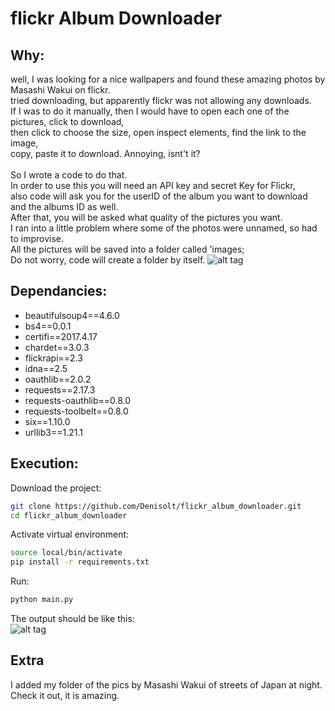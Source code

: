 # flickr Album Downloader
## Why:
well, I was looking for a nice wallpapers and found these amazing photos by Masashi Wakui on flickr. </br>
tried downloading, but apparently flickr was not allowing any downloads.</br>
If I was to do it manually, then I would have to open each one of the pictures, click to download, </br>
then click to choose the size, open inspect elements, find the link to the image, </br>
copy, paste it to download. Annoying, isnt't it?</br>
</br>
So I wrote a code to do that. </br>
In order to use this you will need an API key and secret Key for Flickr, </br>
also code will ask you for the userID of the album you want to download and the albums ID as well. </br>
After that, you will be asked what quality of the pictures you want. </br>
I ran into a little problem where some of the photos were unnamed, so had to improvise. </br>
All the pictures will be saved into a folder called 'images; </br>
Do not worry, code will create a folder by itself. 
![alt tag](https://raw.githubusercontent.com/Denisolt/flickr_album_downloader/master/sample.gif)</br>

## Dependancies:
- beautifulsoup4==4.6.0
- bs4==0.0.1
- certifi==2017.4.17
- chardet==3.0.3
- flickrapi==2.3
- idna==2.5
- oauthlib==2.0.2
- requests==2.17.3
- requests-oauthlib==0.8.0
- requests-toolbelt==0.8.0
- six==1.10.0
- urllib3==1.21.1

## Execution:
Download the project: </br>
```bash
git clone https://github.com/Denisolt/flickr_album_downloader.git
cd flickr_album_downloader
```
Activate virtual environment: </br>
```bash
source local/bin/activate
pip install -r requirements.txt
```
Run: </br>
```bash
python main.py
```
The output should be like this: </br>
![alt tag](https://raw.githubusercontent.com/Denisolt/flickr_album_downloader/master/example.png)</br>
## Extra
I added my folder of the pics by Masashi Wakui of streets of Japan at night. Check it out, it is amazing. 
